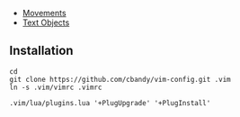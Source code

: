 
- [Movements](http://naleid.com/blog/2010/10/04/vim-movement-shortcuts-wallpaper)
- [Text Objects](http://blog.carbonfive.com/2011/10/17/vim-text-objects-the-definitive-guide/)


## Installation

```shell
cd
git clone https://github.com/cbandy/vim-config.git .vim
ln -s .vim/vimrc .vimrc

.vim/lua/plugins.lua '+PlugUpgrade' '+PlugInstall'
```
